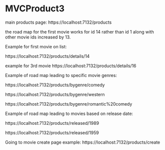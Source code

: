 # MVCProduct3
main products page: https://localhost:7132/products

the road map for the first movie works for id 14 rather than id 1 along with other movie ids increased by 13.

Example for first movie on list:

https://localhost:7132/products/details/14

example for 3rd movie https://localhost:7132/products/details/16

Example of road map leading to specific movie genres:

https://localhost:7132/products/bygenre/comedy

https://localhost:7132/products/bygenre/western

https://localhost:7132/products/bygenre/romantic%20comedy

Example of road map leading to movies based on release date:

https://localhost:7132/products/released/1989

https://localhost:7132/products/released/1959

Going to movie create page example: https://localhost:7132/products/create
